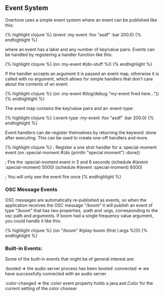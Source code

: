 ## Event System

Overtone uses a simple event system where an event can be published like this:

{% highlight clojure %}
  (event :my-event :foo "asdf" :bar 200.0)
{% endhighlight %}

where an event has a label and any number of key/value pairs.  Events can be
handled by registering a handler function like this:

{% highlight clojure %}
  (on :my-event #(do-stuff %))
{% endhighlight %}

If the handler accepts an argument it is passed an event map, otherwise it is
called with no argument, which allows for simple handlers that don't care about
the contents of an event:

{% highlight clojure %}
  (on :my-event #(log/debug "my-event fired here..."))
{% endhighlight %}

The event map contains the key/value pairs and an :event-type:

{% highlight clojure %}
 {:event-type :my-event
  :foo "asdf"
  :bar 200.0}
{% endhighlight %}

Event handlers can de-register themselves by returning the keyword :done after
executing.  This can be used to create one-off handlers and more.

{% highlight clojure %}
  ; Register a one shot handler for a :special-moment event
  (on :special-moment #(do (println "special moment") :done))

  ; Fire the :special-moment event in 5 and 6 seconds
  (schedule #(event :special-moment) 5000)
  (schedule #(event :special-moment) 6000)

  ; You will only see the event fire once
{% endhighlight %}

### OSC Message Events

OSC messages are automatically re-published as events, so when the application
receives the OSC message "/boom" it will publish an event of type "/boom" that
has two properties, :path and :args, corresponding to the osc path and
arguments.  If boom had a single frequency value argument, you could handle it
like this:

{% highlight clojure %}
  (on "/boom" #(play-boom (first (:args %))))
{% endhighlight %}

### Built-in Events:

Some of the built-in events that might be of general interest are:

:booted    => the audio server process has been booted
:connected => we have successfully connected with an audio server

:color-changed => the :color event property holds a java.awt.Color for the
                  current setting of the color chooser
